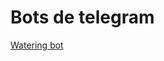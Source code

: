 # Bots de telegram

[Watering bot](https://www.hackster.io/g4x/avocado-watering-monitor-with-telegram-bot-6d56d7)
